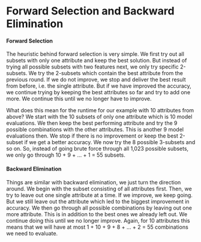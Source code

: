 # Forward Selection and Backward Elimination

#### Forward Selection

The heuristic behind forward selection is very simple. We first try out all subsets with only one attribute and keep the best solution. But instead of trying all possible subsets with two features next, we only try specific 2-subsets. We try the 2-subsets which contain the best attribute from the previous round. If we do not improve, we stop and deliver the best result from before, i.e. the single attribute. But if we have improved the accuracy, we continue trying by keeping the best attributes so far and try to add one more. We continue this until we no longer have to improve.

What does this mean for the runtime for our example with 10 attributes from above? We start with the 10 subsets of only one attribute which is 10 model evaluations. We then keep the best performing attribute and try the 9 possible combinations with the other attributes. This is another 9 model evaluations then. We stop if there is no improvement or keep the best 2-subset if we get a better accuracy. We now try the 8 possible 3-subsets and so on. So, instead of going brute force through all 1,023 possible subsets, we only go through 10 + 9 + … + 1 = 55 subsets. 

#### Backward Elimination

Things are similar with backward elimination, we just turn the direction around. We begin with the subset consisting of all attributes first. Then, we try to leave out one single attribute at a time. If we improve, we keep going. But we still leave out the attribute which led to the biggest improvement in accuracy. We then go through all possible combinations by leaving out one more attribute. This is in addition to the best ones we already left out. We continue doing this until we no longer improve. Again, for 10 attributes this means that we will have at most 1 + 10 + 9 + 8 + … + 2 = 55 combinations we need to evaluate.

